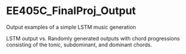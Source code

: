 # EE405C_FinalProj_Output
Output examples of a simple LSTM music generation

LSTM output vs. Randomly generated outputs with chord progressions consisting of the tonic, subdominant, and dominant chords.
